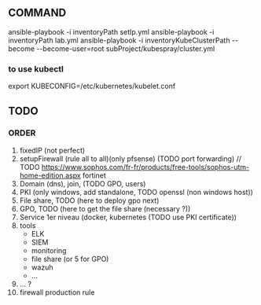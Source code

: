 ## COMMAND

ansible-playbook -i inventoryPath setIp.yml
ansible-playbook -i inventoryPath lab.yml
ansible-playbook -i inventoryKubeClusterPath --become --become-user=root subProject/kubespray/cluster.yml
### to use kubectl
export KUBECONFIG=/etc/kubernetes/kubelet.conf


## TODO
### ORDER
1. fixedIP (not perfect)
2. setupFirewall (rule all to all)(only pfsense) (TODO port forwarding) // TODO https://www.sophos.com/fr-fr/products/free-tools/sophos-utm-home-edition.aspx fortinet
3. Domain (dns), join, (TODO GPO, users)
4. PKI (only windows, add standalone, TODO openssl (non windows host))
5. File share, TODO (here to deploy gpo next)
6. GPO, TODO (here to get the file share (necessary ?))
7. Service 1er niveau (docker, kubernetes (TODO use PKI certificate))
8. tools
    * ELK
    * SIEM
    * monitoring
    * file share (or 5 for GPO)
    *  wazuh
    * ...
9. ... ? 
10. firewall production rule